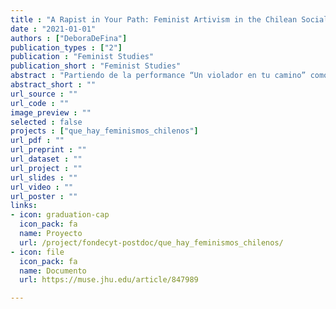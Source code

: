```yaml
---
title : "A Rapist in Your Path: Feminist Artivism in the Chilean Social Revolt"
date : "2021-01-01"
authors : ["DeboraDeFina"]
publication_types : ["2"]
publication : "Feminist Studies"
publication_short : "Feminist Studies"
abstract : "Partiendo de la performance “Un violador en tu camino” como hilo conductor, ese breve texto enfatiza el rol de las luchas feministas en los recientes procesos de transformación social y política en Chile. El “estallido social” se revela un proceso de revuelta popular creado intrínsecamente por y desde los feminismos, y que trae el artivismo cómo herramienta potente de lucha y denuncia."
abstract_short : ""
url_source : ""
url_code : ""
image_preview : ""
selected : false
projects : ["que_hay_feminismos_chilenos"]
url_pdf : ""
url_preprint : ""
url_dataset : ""
url_project : ""
url_slides : ""
url_video : ""
url_poster : ""
links:
- icon: graduation-cap 
  icon_pack: fa 
  name: Proyecto 
  url: /project/fondecyt-postdoc/que_hay_feminismos_chilenos/ 
- icon: file 
  icon_pack: fa 
  name: Documento 
  url: https://muse.jhu.edu/article/847989

---
```

